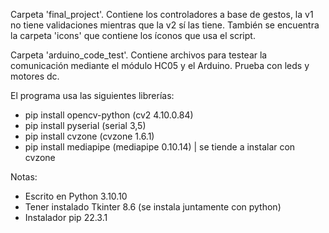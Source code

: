 Carpeta 'final_project'. Contiene los controladores a base de gestos, la v1 no tiene validaciones mientras que la v2 sí las tiene. También
se encuentra la carpeta 'icons' que contiene los íconos que usa el script.

Carpeta 'arduino_code_test'. Contiene archivos para testear la comunicación mediante el módulo HC05 y el Arduino. Prueba con leds y motores dc.

El programa usa las siguientes librerías:
  - pip install opencv-python (cv2 4.10.0.84)
  - pip install pyserial (serial 3,5)
  - pip install cvzone (cvzone 1.6.1)
  - pip install mediapipe (mediapipe 0.10.14) | se tiende a instalar con cvzone

Notas:
  - Escrito en Python 3.10.10
  - Tener instalado Tkinter 8.6 (se instala juntamente con python)
  - Instalador pip 22.3.1
